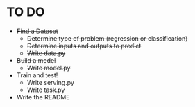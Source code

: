 # TO DO

- ~~Find a Dataset~~
    - ~~Determine type of problem (regression or classification)~~
    - ~~Determine inputs and outputs to predict~~
    - ~~Write data.py~~
- ~~Build a model~~
    - ~~Write model.py~~
- Train and test!
    - Write serving.py
    - Write task.py
- Write the README
